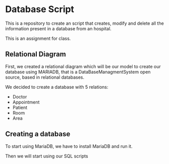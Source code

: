 # Database Script

This is a repository to create an script that creates, modify and delete all the information present in a database from an hospital.

This is an assignment for class. 

## Relational Diagram

First, we created a relational diagram which will be our model to create our database using MARIADB, that is a DataBaseManagmentSystem open source, based in relational databases.

We decided to create a database with 5 relations:

* Doctor
* Appointment
* Patient
* Room
* Area

## Creating a database

To start using MariaDB, we have to install MariaDB and run it.

Then we will start using our SQL scripts 
